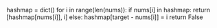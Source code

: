 hashmap = dict()
for i in range(len(nums)):
	if nums[i] in hashmap:
		return [hashmap[nums[i]], i]
	else:
		hashmap[target - nums[i]] = i
return False